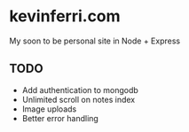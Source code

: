 kevinferri.com
==============
My soon to be personal site in Node + Express

TODO
----
* Add authentication to mongodb
* Unlimited scroll on notes index
* Image uploads
* Better error handling
